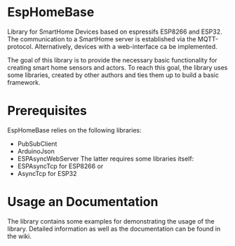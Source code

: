 # EspHomeBase
Library for SmartHome Devices based on espressifs ESP8266 and ESP32. The communication to a SmartHome server is established 
via the MQTT-protocol. Alternatively, devices with a web-interface ca be implemented.

The goal of this library is to provide the necessary basic functionality for creating smart home sensors and actors. 
To reach this goal, the library uses some libraries, created by other authors and ties them up to build a basic framework.

# Prerequisites
EspHomeBase relies on the following libraries:
 - PubSubClient
 - ArduinoJson
 - ESPAsyncWebServer
The latter requires some libraries itself:
 - ESPAsyncTcp for ESP8266 or
 - AsyncTcp for ESP32
 
# Usage an Documentation
The library contains some examples for demonstrating the usage of the library. Detailed information as well as the documentation 
can be found in the wiki.
